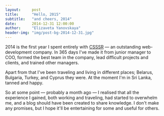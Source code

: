 ```yaml
---
layout:     post
title:      "Hello, 2015"
subtitle:   "and cheers, 2014"
date:       2014-12-31 12:00:00
author:     "Elizaveta Yanovskaya"
header-img: "img/post-bg-2014-12-31.jpg"
---
```


<p>2014 is the first year I spent entirely with <a href="http://csssr.com">CSSSR</a> — an outstanding web-development company. In 365 days I've made it from junior manager to COO, formed the best team in the company, lead difficult projects and clients, and trained other managers.</p>

<p>Apart from that I've been traveling and living in different places; Belarus, Bulgaria, Turkey, and Cyprus they were. At the moment I'm in Sri Lanka, tanned and happy.</p>

<p>So at some point — probably a month ago — I realised that all the experience I gained, both working and traveling, had started to overwhelm me, and a blog should have been created to share knowledge. I don't make any promises, but I hope it'll be entertaining for some and useful for others.</p>
